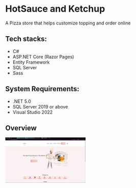 # HotSauce and Ketchup

A Pizza store that helps customize topping and order online

## Tech stacks:

- C#
- ASP.NET Core (Razor Pages)
- Entity Framework
- SQL Server
- Sass

## System Requirements:

- .NET 5.0
- SQL Server 2019 or above
- Visual Studio 2022

## Overview

<img src="/assets/pizza.png" alt="MarineGEO circle logo"
 style="height: 50%; width:50%;"/>
